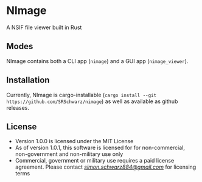 # NImage

A NSIF file viewer built in Rust

## Modes
NImage contains both a CLI app (`nimage`) and a GUI app (`nimage_viewer`).

## Installation
Currently, NImage is cargo-installable (`cargo install --git https://github.com/SRSchwarz/nimage`) as well as available as github releases.

## License

- Version 1.0.0 is licensed under the MIT License
- As of version 1.0.1, this software is licensed for for non-commercial, non-government and non-military use only
- Commercial, government or military use requires a paid license agreement. Please contact *simon.schwarz884@gmail.com* for licensing terms
